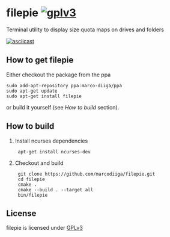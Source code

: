 # filepie [![gplv3](https://img.shields.io/aur/license/yaourt.svg)](https://www.gnu.org/licenses/gpl-3.0.html)
Terminal utility to display size quota maps on drives and folders

[![asciicast](https://asciinema.org/a/8aw5ijubuwtnp6kt6p1svr30u.png)](https://asciinema.org/a/8aw5ijubuwtnp6kt6p1svr30u)

## How to get filepie

Either checkout the package from the ppa

    sudo add-apt-repository ppa:marco-diiga/ppa
    sudo apt-get update
    sudo apt-get install filepie

or build it yourself (see *How to build* section).

## How to build

1. Install ncurses dependencies

        apt-get install ncurses-dev

2. Checkout and build

        git clone https://github.com/marcodiiga/filepie.git
        cd filepie
        cmake .
        cmake --build . --target all
        bin/filepie

## License
filepie is licensed under [GPLv3](https://www.gnu.org/licenses/gpl-3.0.html)
